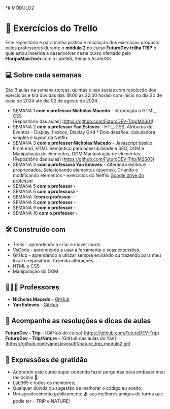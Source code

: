 *# MÓDULO2

# 🚦 Exercícios do Trello

Este repositório é para minha prática e resolução dos exercícios proposto pelos professores durante o **módulo 2** no curso **FuturoDev trilha TRIP** o qual estou inserida a desenvolver neste curso ofertado pelo **FloripaMaisTech** com a Lab365, Senai e Acate/SC.


## 💻 Sobre cada semanas

São 3 aulas na semana (terças, quintas e nas sextas com resolução dos exercícios e tira dúvidas das 19:00 as 22:00 horas) com início no dia 20 de maio de 2024 ate dia 02 de agosto de 2024.

* SEMANA 1 **com o professor Nicholas Macedo**
       - Introdução a HTML, CSS      
       [Repositório das aulas] (https://github.com/FuturoDEV-Trip/M2S01)
* SEMANA 2 **com o professor Yan Esteves**
       - HTL, CSS, Atributos de Eventos
       - Display, flexbox, Display Grid
       * Dois desafios: calculadora simples e layout da Netflix
* SEMANA 3 **com o professor Nicholas Macedo**
       - Javascript básico: Front end, HTML Semântico para acessibilidade e SEO, DOM e Manipulação de elementos, DOM Manipulação de elementos
       [Repositório das aulas] (https://github.com/FuturoDEV-Trip/M2S03)
* SEMANA 4 **com a professora Yan Esteves**
       - Alterando estilos e propriedades, Selecionando elementos (queries), Criando e modificando elementos - exercícios do Netflix
       [Google drive do professor](https://drive.google.com/drive/folders/1Jc7Ly2QPKqCefpoqw5PdalY12kEExJ71)
* SEMANA 5 **com o professor**
       - 
* SEMANA 6 **com a professora**
       - 
* SEMANA 7**com o professor**
       - 
* SEMANA 8 **com o professor**
       - 
* SEMANA 9 **com o professor** 
       - 
* SEMANA 10 **com o professor** 
       - 


## 🛠️ Construído com

- Trello - aprendendo a criar e mover cards.
- VsCode - aprendendo a usar a ferramenta e suas extensões.
- GitHub - aprendendo a utilizar sempre enviando ou trazendo para meu local o repositório, fazendo alterações...
- HTML e CSS
- Manipulação do DOM
  

## 🧑🏻‍🏫 Professores

* **Nicholas Macedo** - [GitHub](https://github.com/nicholasmacedoo)
* **Yan Esteves** - [GitHub](https://github.com/yanestevesufjf)

## 📄 Acompanhe as resoluções e dicas de aulas

**FuturoDev - Trip** - [GitHub do curso] (https://github.com/FuturoDEV-Trip)
**FuturoDev - Trip/Nature** - [GitHub das aulas do Yan] (https://github.com/yanestevesufjf/nature_trip_modulo2.git)



## 🎁 Expressões de gratidão

* Adorando este curso super podendo fazer perguntas para embasar meu raciocínio 📢;
* Lab365 e todos os monitores;
* Qualquer dúvida ou sugestão de melhorar o código eu aceito;
* Um agradecimento publicamente 🫂 aos melhores amigos de turma que podia ter - TRIP e NATURE!
